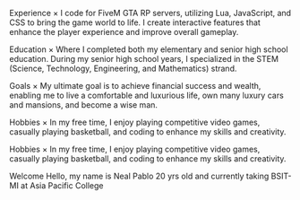 Experience
×
I code for FiveM GTA RP servers, utilizing Lua, JavaScript, and CSS to bring the game world to life. I create interactive features that enhance the player experience and improve overall gameplay.

Education
×
Where I completed both my elementary and senior high school education. During my senior high school years, I specialized in the STEM (Science, Technology, Engineering, and Mathematics) strand.

Goals
×
My ultimate goal is to achieve financial success and wealth, enabling me to live a comfortable and luxurious life, own many luxury cars and mansions, and become a wise man.

Hobbies
×
In my free time, I enjoy playing competitive video games, casually playing basketball, and coding to enhance my skills and creativity.

Hobbies
×
In my free time, I enjoy playing competitive video games, casually playing basketball, and coding to enhance my skills and creativity.

Welcome
Hello, my name is Neal Pablo 20 yrs old and currently taking BSIT-MI at Asia Pacific College